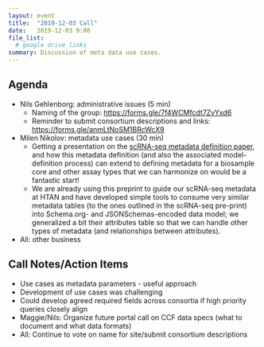 ```yaml
---
layout: event
title:  "2019-12-03 Call"
date:   2019-12-03 9:00
file_list:
  # google drive links
summary: Discussion of meta data use cases.
---
```

## Agenda

- Nils Gehlenborg: administrative issues (5 min)
    - Naming of the group: https://forms.gle/7f4WCMfcdt7ZvYxd6
    - Reminder to submit consortium descriptions and links: https://forms.gle/anmLtNoSM1BRcWcX9
- Milen Nikolov: metadata use cases (30 min)
  - Getting a presentation on the [scRNA-seq metadata definition paper](https://arxiv.org/abs/1910.14623), and how this metadata definition (and also the associated model-definition process) can extend to defining metadata for a biosample core and other assay types that we can harmonize on would be a fantastic start!
  - We are already using this preprint to guide our scRNA-seq metadata at HTAN and have developed simple tools to consume very similar metadata tables (to the ones outlined in the scRNA-seq pre-print) into Schema.org- and JSONSchemas-encoded data model; we generalized a bit their attributes table so that we can handle other types of metadata (and relationships between attributes).
- All: other business

## Call Notes/Action Items
- Use cases as metadata parameters - useful approach
- Development of use cases was challenging
- Could develop agreed required fields across consortia if high priority queries closely align
- Maggie/Nils: Organize future portal call on CCF data specs (what to document and what data formats)
- All: Continue to vote on name for site/submit consortium descriptions
